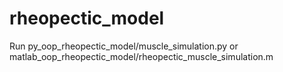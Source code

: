 # rheopectic_model

Run py_oop_rheopectic_model/muscle_simulation.py or matlab_oop_rheopectic_model/rheopectic_muscle_simulation.m
